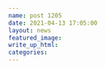```yaml
---
name: post 1205
date: 2021-04-13 17:05:00
layout: news
featured_image:
write_up_html:
categories:
---
```

